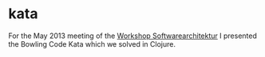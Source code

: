# kata

For the May 2013 meeting of the [Workshop Softwarearchitektur](http://workshop-softwarearchitektur) I
presented the Bowling Code Kata which we solved in Clojure.
